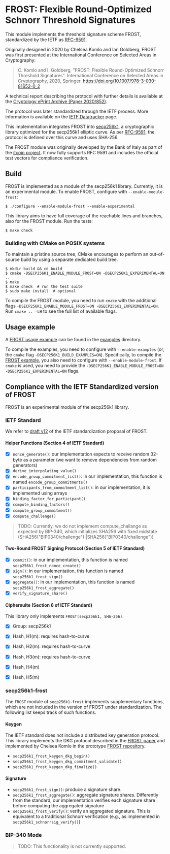 # FROST: Flexible Round-Optimized Schnorr Threshold Signatures

This module implements the threshold signature scheme FROST, standardized by the IETF as [RFC-9591](https://doi.org/10.17487/RFC9591).

Originally designed in 2020 by Chelsea Komlo and Ian Goldberg,
FROST was first presented at the International Conference on Selected Areas in Cryptography:

> C. Komlo and I. Goldberg, "FROST: Flexible Round-Optimized Schnorr Threshold Signatures".
> International Conference on Selected Areas in Cryptography, 2020, Springer.
> https://doi.org/10.1007/978-3-030-81652-0_2

A technical report describing the protocol with further details is available at
the [Cryptology ePrint Archive (Paper 2020/852)](https://eprint.iacr.org/2020/852).

The protocol was later standardized through the IETF process. 
More information is available on the [IETF Datatracker](https://datatracker.ietf.org/doc/draft-irtf-cfrg-frost/) page.

This implementation integrates FROST into [secp256k1](https://github.com/bitcoin-core/secp256k1), 
a cryptographic library optimized for the secp256k1 elliptic curve.
As per [RFC-9591](https://www.rfc-editor.org/rfc/rfc9591.html#name-frostsecp256k1-sha-256), 
the protocol is defined over this curve and uses SHA-256.

The FROST module was originally developed by the Bank of Italy as part of the [itcoin project](https://bancaditalia.github.io/itcoin/).
It now fully supports RFC 9591 and includes the official test vectors for compliance verification.

## Build

FROST is implemented as a module of the secp256k1 library. Currently, it is an experimental module.
To enable FROST, configure with `--enable-module-frost`:

    $ ./configure --enable-module-frost --enable-experimental

This library aims to have full coverage of the reachable lines and branches, also for the FROST module.
Run the tests:

    $ make check

### Building with CMake on POSIX systems

To maintain a pristine source tree, CMake encourages to perform an out-of-source build by using a separate dedicated build tree.

    $ mkdir build && cd build
    $ cmake -DSECP256K1_ENABLE_MODULE_FROST=ON -DSECP256K1_EXPERIMENTAL=ON ..
    $ make
    $ make check  # run the test suite
    $ sudo make install  # optional

To compile the FROST module, you need to run `cmake` with the additional flags `-DSECP256K1_ENABLE_MODULE_FROST=ON -DSECP256K1_EXPERIMENTAL=ON`.
Run `cmake .. -LH` to see the full list of available flags.

## Usage example

A [FROST usage example](../../../examples/frost.c) can be found in the [examples](../../../examples) directory.

To compile the examples, you need to configure with `--enable-examples` (or, the `cmake` flag `-DSECP256K1_BUILD_EXAMPLES=ON`).
Specifically, to compile the [FROST example](../../../examples/frost.c), you also need to configure with `--enable-module-frost`. If `cmake` is used, you need to provide the `-DSECP256K1_ENABLE_MODULE_FROST=ON -DSECP256K1_EXPERIMENTAL=ON` flags.

## Compliance with the IETF Standardized version of FROST

FROST is an experimental module of the secp256k1 library.

### IETF Standard

We refer to [draft v12](https://www.ietf.org/archive/id/draft-irtf-cfrg-frost-12.html) of the IETF standardization proposal of FROST.

#### Helper Functions (Section 4 of IETF Standard)

- [x] `nonce_generate()`: our implementation expects to receive random 32-byte as a parameter (we want to remove dependencies from random generators)
- [x] `derive_interpolating_value()`
- [x] `encode_group_commitment_list()`: in our implementation, this function is named `encode_group_commitments()`
- [x] `participants_from_commitment_list()`: in our implementation, it is implemented using arrays
- [x] `binding_factor_for_participant()`
- [x] `compute_binding_factors()`
- [x] `compute_group_commitment()`
- [x] `compute_challenge()`

> TODO: Currently, we do not implement compute_challange as expected by BIP-340, 
> which initializes SHA256 with fixed midstate (SHA256("BIP0340/challenge")||SHA256("BIP0340/challenge"))

#### Two-Round FROST Signing Protocol (Section 5 of IETF Standard)

- [x] `commit()`: in our implementation, this function is named `secp256k1_frost_nonce_create()`
- [x] `sign()`: in our implementation, this function is named `secp256k1_frost_sign()`
- [x] `aggregate()`: in our implementation, this function is named `secp256k1_frost_aggregate()`
- [x] `verify_signature_share()`

#### Ciphersuite (Section 6 of IETF Standard)

This library only implements `FROST(secp256k1, SHA-256)`.
- [x] Group: secp256k1
- [x] Hash, H1(m): requires hash-to-curve
- [x] Hash, H2(m): requires hash-to-curve
- [x] Hash, H3(m): requires hash-to-curve
- [x] Hash, H4(m)
- [x] Hash, H5(m)


### secp256k1-frost

The `FROST` module of `secp256k1-frost` implements supplementary functions, which are not included in the version of FROST under standardization.
The following list keeps track of such functions.

#### Keygen

The IETF standard does not include a distributed key generation protocol.
This library implements the DKG protocol described in the [FROST paper](https://eprint.iacr.org/2020/852) and implemented
by Chelsea Komlo in the prototype [FROST repository](https://git.uwaterloo.ca/ckomlo/frost/).

- `secp256k1_frost_keygen_dkg_begin()`
- `secp256k1_frost_keygen_dkg_commitment_validate()`
- `secp256k1_frost_keygen_dkg_finalize()`

#### Signature

- `secp256k1_frost_sign()`: produce a signature share.
- `secp256k1_frost_aggregate()`: aggregate signature shares. Differently from the standard, 
our implementation verifies each signature share before computing the aggregated signature
- `secp256k1_frost_verify()`: verify an aggregated signature. This is equivalent to a 
traditional Schnorr verification (e.g., as implemented in `secp256k1_schnorrsig_verify()`)

### BIP-340 Mode 
> TODO: This functionality is not currently supported. 
